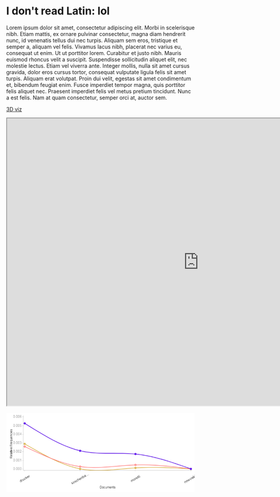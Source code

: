 # I don't read Latin: lol

Lorem ipsum dolor sit amet, consectetur adipiscing elit. Morbi in scelerisque nibh. Etiam mattis, ex ornare pulvinar consectetur, magna diam hendrerit nunc, id venenatis tellus dui nec turpis. Aliquam sem eros, tristique et semper a, aliquam vel felis. Vivamus lacus nibh, placerat nec varius eu, consequat ut enim. Ut ut porttitor lorem. Curabitur et justo nibh. Mauris euismod rhoncus velit a suscipit. Suspendisse sollicitudin aliquet elit, nec molestie lectus. Etiam vel viverra ante. Integer mollis, nulla sit amet cursus gravida, dolor eros cursus tortor, consequat vulputate ligula felis sit amet turpis. Aliquam erat volutpat. Proin dui velit, egestas sit amet condimentum et, bibendum feugiat enim. Fusce imperdiet tempor magna, quis porttitor felis aliquet nec. Praesent imperdiet felis vel metus pretium tincidunt. Nunc a est felis. Nam at quam consectetur, semper orci at, auctor sem.

[3D viz](D3/index.html)

<iframe style="width: 1024px; height: 768px;" src="http://bewiens.github.io/IASC-2P02/D3/index.html"></iframe?

Etiam tempus ligula lacinia, sollicitudin sem vel, placerat magna. Donec blandit dapibus semper. Fusce a ornare arcu. Morbi ultricies felis ac urna mollis tincidunt efficitur a libero. Vestibulum ac leo congue, finibus enim a, porttitor nunc. Ut lorem purus, faucibus ut auctor vitae, interdum in arcu. Proin et tempor velit, nec ullamcorper ipsum. Aliquam erat volutpat. Vestibulum ante ipsum primis in faucibus orci luctus et ultrices posuere cubilia Curae; Donec gravida ligula vel nisi dictum, vitae faucibus neque accumsan. Mauris mollis fermentum diam, ut dictum nisi sodales nec. Mauris mattis turpis vitae risus egestas, lobortis lacinia est commodo. Donec malesuada porta mi, eu euismod nisi laoreet lacinia. Duis convallis justo vitae velit rhoncus facilisis.

Sed laoreet maximus urna. Integer fermentum, nunc euismod euismod ultrices, felis purus fringilla lectus, vitae fermentum tellus ligula porttitor mauris. In a finibus ante. Lorem ipsum dolor sit amet, consectetur adipiscing elit. Integer nisi enim, volutpat in ultricies eget, feugiat in ante. Praesent fringilla accumsan tortor, vitae venenatis lacus porta ac. Vivamus faucibus elit vitae turpis ullamcorper bibendum. Phasellus at felis scelerisque ante interdum lacinia quis ut lorem. Nam luctus nibh a elit mollis tempus. Donec porta nunc quis efficitur scelerisque. Sed vel nunc in libero eleifend sodales quis sit amet est. Duis pharetra orci vitae blandit commodo. Proin lectus velit, placerat vitae neque vitae, volutpat laoreet justo. Fusce ullamcorper id erat vitae lacinia.

Maecenas lacus nisl, hendrerit aliquet dapibus eget, consequat sed lectus. Vestibulum ante ipsum primis in faucibus orci luctus et ultrices posuere cubilia Curae; Sed at malesuada nibh. Sed dignissim suscipit turpis non pulvinar. Quisque pharetra commodo mi ac dictum. Duis tristique metus id ligula imperdiet sagittis. Nam luctus rhoncus dui, at egestas urna semper nec. Mauris aliquam urna at consequat placerat. Mauris ullamcorper lobortis leo, et ultrices magna pretium eu. Nunc id augue sagittis, scelerisque justo ac, iaculis justo.

Etiam in eleifend nisi. Mauris aliquet in lorem in posuere. Sed dui risus, elementum ut maximus tincidunt, dignissim in arcu. Nam sed dolor sit amet est ultrices hendrerit. Pellentesque erat felis, tincidunt pretium mi sit amet, viverra malesuada massa. Aenean purus mi, eleifend vel leo nec, semper pharetra libero. Vivamus nec interdum libero. Etiam felis velit, porta vitae urna sagittis, scelerisque vestibulum orci. Sed facilisis metus justo, ornare porta enim sagittis eget. Quisque nec erat vitae justo condimentum pharetra ut in nibh. Vestibulum a molestie orci. Nulla pretium consectetur tincidunt.

<iframe style='width: 727px; height: 372px;' src='//voyant-tools.org/tool/Trends/?bins=4&corpus=66c864f30cc5c7bb0fccbfffae410a5c'></iframe>

![](Images/download.png)
